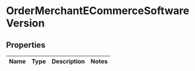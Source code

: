 
# OrderMerchantECommerceSoftwareVersion

## Properties
Name | Type | Description | Notes
------------ | ------------- | ------------- | -------------



